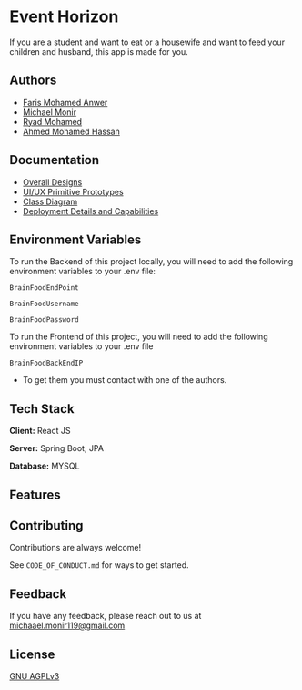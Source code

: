 # Event Horizon 

If you are a student and want to eat or a housewife and want to feed your children and husband, this app is made for you.

## Authors
- [Faris Mohamed Anwer ](https://github.com/AbdelrahmanMosly)
- [Michael Monir](https://github.com/Deffo0)
- [Ryad Mohamed](https://github.com/LouaiZahran)
- [Ahmed Mohamed Hassan ](https://github.com/MuhammadElkotb)


## Documentation

- [Overall Designs]()
- [UI/UX Primitive Prototypes]()
- [Class Diagram]()
- [Deployment Details and Capabilities]()
## Environment Variables

To run the Backend of this project locally, you will need to add the following environment variables to your .env file:

`BrainFoodEndPoint`

`BrainFoodUsername`

`BrainFoodPassword`

To run the Frontend of this project, you will need to add the following environment variables to your .env file

`BrainFoodBackEndIP`
- To get them you must contact with one of the authors.

## Tech Stack

**Client:** React JS

**Server:** Spring Boot, JPA

**Database:** MYSQL


## Features





## Contributing

Contributions are always welcome!

See `CODE_OF_CONDUCT.md` for ways to get started.


## Feedback

If you have any feedback, please reach out to us at michaael.monir119@gmail.com


## License

[GNU AGPLv3](https://choosealicense.com/licenses/agpl-3.0/#)

